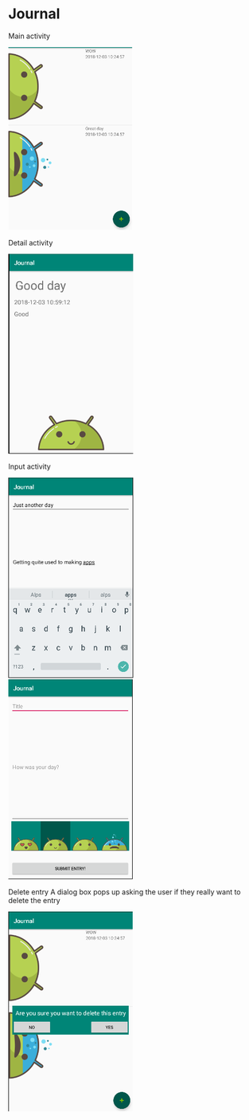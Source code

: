 # Journal

Main activity

<img src="https://github.com/BramAkkerman/Journal/blob/master/doc/Homescreen.png">

Detail activity

<img src="https://github.com/BramAkkerman/Journal/blob/master/doc/Detail.png">

Input activity

<img src="https://github.com/BramAkkerman/Journal/blob/master/doc/AddScreen.png">
<img src="https://github.com/BramAkkerman/Journal/blob/master/doc/SelectMood.png">

Delete entry
A dialog box pops up asking the user if they really want to delete the entry

<img src="https://github.com/BramAkkerman/Journal/blob/master/doc/DeleteScreen.png">
